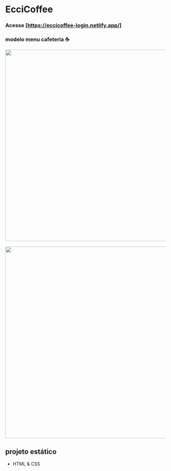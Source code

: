 # EcciCoffee

### Acesse [https://eccicoffee-login.netlify.app/]

### modelo menu cafeteria ☕

<div align= center>
  <img src="https://user-images.githubusercontent.com/75847604/186507162-8b2d9a6a-863c-403e-9689-27d2b8d6016a.png" width=600 /> 
</div>

</br>

<div align= center>
  <img src="https://user-images.githubusercontent.com/75847604/186507364-00d96c9f-a985-40c3-bd33-e12ed9108177.png" width=600 />
</div>

## projeto estático

- HTML & CSS
